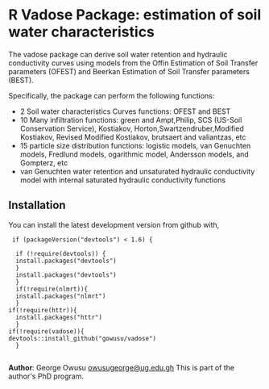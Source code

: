 # R Vadose Package: estimation of soil water characteristics

The vadose package can derive soil water retention  and hydraulic conductivity curves using 
models from the Offin Estimation of Soil Transfer parameters (OFEST) and Beerkan Estimation of Soil Transfer parameters (BEST). 

Specifically, the package can perform the following functions:

+   2 Soil water characteristics Curves functions: OFEST and BEST
+   10 Many infiltration functions: green and Ampt,Philip, SCS (US-Soil Conservation Service), Kostiakov, Horton,Swartzendruber,Modified Kostiakov, Revised Modified Kostiakov, brutsaert and valiantzas, etc
+   15 particle size distribution functions: logistic models, van Genuchten models, Fredlund models, ogarithmic model, Andersson models, and Gompterz, etc
+   van Genuchten water retention and unsaturated hydraulic conductivity model with internal saturated hydraulic conductivity functions 

## Installation
You can install the latest development version from github with,
 <pre><code> if (packageVersion("devtools") < 1.6) {
 
  if (!require(devtools)) {
  install.packages("devtools")
  }
  install.packages("devtools")
  }
  if(!require(nlmrt)){
  install.packages("nlmrt")
  }
if(!require(httr)){
  install.packages("httr")
  }
if(!require(vadose)){
devtools::install_github("gowusu/vadose")
  }

</code></pre>


**Author**: George Owusu <owusugeorge@ug.edu.gh> This is part of the author's PhD program.
